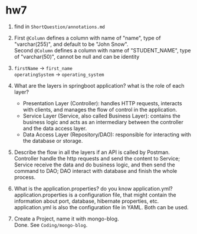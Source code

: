 # hw7

1. find in `ShortQuestion/annotations.md`
2. First `@Column` defines a column with name of "name", type of "varchar(255)", and default to be "John Snow".  
    Second `@Column` defines a column with name of "STUDENT_NAME", type of "varchar(50)", cannot be null and can be identity
3. `firstName` -> `first_name`  
    `operatingSystem` -> `operating_system`
4. What are the layers in springboot application? what is the role of each layer?  
    - Presentation Layer (Controller): handles HTTP requests, interacts with clients, and manages the flow of control in the application.
    - Service Layer (Service, also called Business Layer): contains the business logic and acts as an intermediary between the controller and the data access layer.
    - Data Access Layer (Repository/DAO): responsible for interacting with the database or storage.
    
5. Describe the flow in all the layers if an API is called by Postman.  
    Controller handle the http requests and send the content to Service; Service receive the data and do business logic, and then send the command to DAO; DAO interact with database and finish the whole process.
6. What is the application.properties? do you know application.yml?  
   application.properties is a configuration file, that might contain the information about port, database, hibernate properties, etc.  
   application.yml is also the configuration file in YAML. Both can be used.
7. Create a Project, name it with mongo-blog.  
    Done. See `Coding/mongo-blog`.